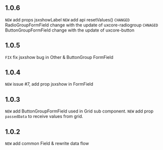 ## 1.0.6

`NEW` add props jsxshowLabel
`NEW` add api resetValues()
`CHANGED` RadioGroupFormField change with the update of uxcore-radiogroup
`CHNAGED` ButtonGroupFormField change with the update of uxcore-button

## 1.0.5

`FIX` fix jsxshow bug in Other & ButtonGroup FormField

## 1.0.4

`NEW` issue #7, add prop jsxshow in FormField

## 1.0.3

`NEW` add ButtonGroupFormField used in Grid sub component.
`NEW` add prop `passedData` to receive values from grid.

## 1.0.2

`NEW` add common Field & rewrite data flow